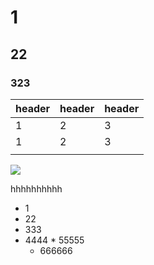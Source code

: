 # 1
## 22
### 323

| header | header | header |
|-----|-----|-----|
|1 | 2| 3|
| 1| 2|3 |
| | | |

<img src="https://up.enterdesk.com/edpic_360_360/27/8f/93/278f938be4b460a57962d542eee989f6.jpg"/>

hhhhhhhhhh

+ 1
 + 22
  + 333
   + 4444
    * 55555
     - 666666